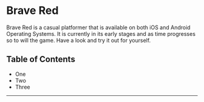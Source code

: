 # Brave Red
Brave Red is a casual platformer that is available on both iOS and Android Operating Systems. It is currently in its early stages and as time progresses so to will the game. Have a look and try it out for yourself.

## Table of Contents
* One
* Two
* Three
_____

